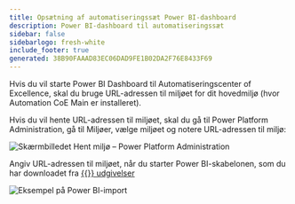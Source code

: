 ```yaml
---
title: Opsætning af automatiseringssæt Power BI-dashboard
description: Power BI-dashboard til automatiseringssæt
sidebar: false
sidebarlogo: fresh-white
include_footer: true
generated: 38B90FAAAD83EC06DAD9FE1B02DA2F76E8433F69
---
```


Hvis du vil starte Power BI Dashboard til Automatiseringscenter of Excellence, skal du bruge URL-adressen til miljøet for dit hovedmiljø (hvor Automation CoE Main er installeret).

Hvis du vil hente URL-adressen til miljøet, skal du gå til Power Platform Administration, gå til Miljøer, vælge miljøet og notere URL-adressen til miljø:

![Skærmbilledet Hent miljø – Power Platform Administration](/images/get-environment.png)

Angiv URL-adressen til miljøet, når du starter Power BI-skabelonen, som du har downloadet fra [{{<product-name>}} udgivelser](https://github.com/microsoft/powercat-automation-kit/releases)

![Eksempel på Power BI-import](/images/power-bi-import.png)

